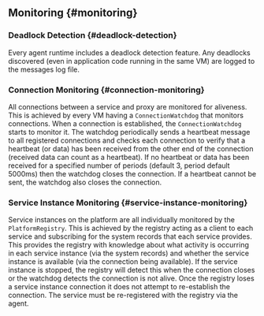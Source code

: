 ## Monitoring {#monitoring}

### Deadlock Detection {#deadlock-detection}

Every agent runtime includes a deadlock detection feature. Any deadlocks discovered (even in application code running in the same VM) are logged to the messages log file.

### Connection Monitoring {#connection-monitoring}

All connections between a service and proxy are monitored for aliveness. This is achieved by every VM having a `ConnectionWatchdog` that monitors connections. When a connection is established, the `ConnectionWatchdog` starts to monitor it. The watchdog periodically sends a heartbeat message to all registered connections and checks each connection to verify that a heartbeat (or data) has been received from the other end of the connection (received data can count as a heartbeat). If no heartbeat or data has been received for a specified number of periods (default 3, period default 5000ms) then the watchdog closes the connection. If a heartbeat cannot be sent, the watchdog also closes the connection.

### Service Instance Monitoring {#service-instance-monitoring}

Service instances on the platform are all individually monitored by the `PlatformRegistry`. This is achieved by the registry acting as a client to each service and subscribing for the system records that each service provides. This provides the registry with knowledge about what activity is occurring in each service instance (via the system records) and whether the service instance is available (via the connection being available). If the service instance is stopped, the registry will detect this when the connection closes or the watchdog detects the connection is not alive. Once the registry loses a service instance connection it does not attempt to re-establish the connection. The service must be re-registered with the registry via the agent.